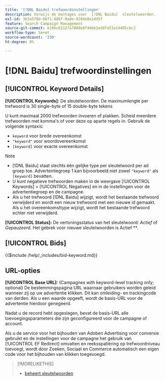 ```yaml
---
title: '[!DNL Baidu] trefwoordinstellingen'
description: Verwijs de montages voor  [!DNL Baidu]  sleutelwoorden.
exl-id: 3b3a578b-06f1-486f-9ade-9104e0a1dd5f
feature: Search Campaign Management
source-git-commit: e16bc62127a708de8f4deb1eddfa53a14405cbc2
workflow-type: tm+mt
source-wordcount: '230'
ht-degree: 0%

---
```


# [!DNL Baidu] trefwoordinstellingen

## [!UICONTROL Keyword Details]

**[!UICONTROL Keywords]:** De sleutelwoorden. De maximumlengte per trefwoord is 30 single-byte of 15 double-byte tekens

U kunt maximaal 2000 trefwoorden invoeren of plakken. Scheid meerdere trefwoorden met komma&#39;s of voer deze op aparte regels in. Gebruik de volgende syntaxis:

* `keyword` voor brede overeenkomst
* `"keyword"` voor woordovereenkomst
* `[keyword]` voor exacte overeenkomst

>[!NOTE]
>
>* [!DNL Baidu] staat slechts één gelijke type per sleutelwoord per ad groep toe. Advertentiegroep 1 kan bijvoorbeeld niet zowel `"keyword"` als `[keyword]` bevatten.
>* U kunt negatieve trefwoorden maken in de weergave [!UICONTROL Keywords] > [!UICONTROL Negatives] en in de instellingen voor de advertentiegroep en de campagne.
>* Als u het trefwoord [!DNL Baidu] wijzigt, wordt het bestaande trefwoord verwijderd en wordt een nieuw trefwoord met een nieuwe id gemaakt. Als u het overeenkomsttype wijzigt, wordt het bestaande trefwoord echter niet verwijderd.

**[!UICONTROL Status]:** De vertoningsstatus van het sleutelwoord: *Actief* of *Gepauzeerd*. Het gebrek voor nieuwe sleutelwoorden is Actief **.

## [!UICONTROL Bids]

<!-- **[!UICONTROL Bid]:** -->

{{$include /help/_includes/bid-keyword.md}}

## URL-opties

**[!UICONTROL Base URL]:** (Campagnes with keyword-level tracking only; optional) De bestemmingspagina URL waarnaar gebruikers worden geleid wanneer zij op uw advertentie klikken. Dit kan
omleiding- en trackingcode van derden. Als u een waarde opgeeft, wordt de basis-URL voor de advertentie hierdoor genegeerd.

Nadat u de record hebt opgeslagen, bevat de basis-URL alle toevoegingsparameters die zijn geconfigureerd voor de campagne of account.

Als u de service voor het bijhouden van Adoben Advertising voor conversie gebruikt en de instellingen voor de campagne het gebruik van [!UICONTROL EF Redirect] omvatten en reeksspatiëring op trefwoordniveau toevoegt, wordt door Zoeken, Sociaal en Commerce automatisch een eigen code voor het bijhouden van klikken toegevoegd.

>[!MORELIKETHIS]
>
>* [ beheert sleutelwoorden ](/help/search-social-commerce/campaign-management/campaigns/keyword-manage.md)
